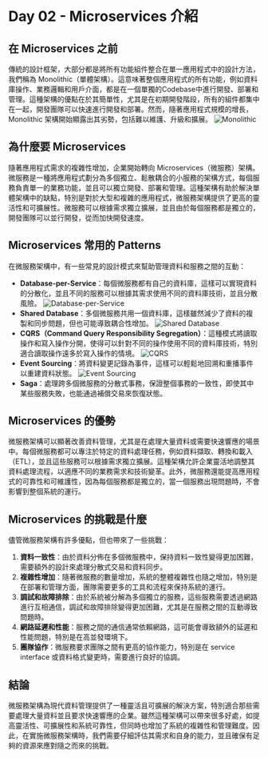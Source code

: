 # Day 02 - Microservices 介紹

## 在 Microservices 之前

傳統的設計框架，大部分都是將所有功能組件整合在單一應用程式中的設計方法，我們稱為 Monolithic（單體架構）。這意味著整個應用程式的所有功能，例如資料庫操作、業務邏輯和用戶介面，都是在一個單獨的Codebase中進行開發、部署和管理。這種架構的優點在於其簡單性，尤其是在初期開發階段，所有的組件都集中在一起，開發團隊可以快速進行開發和部署。然而，隨著應用程式規模的增長，Monolithic 架構開始顯露出其劣勢，包括難以維護、升級和擴展。
![Monolithic](https://ithelp.ithome.com.tw/upload/images/20240916/20168953cvqBmJ7VIN.png)

## 為什麼要 Microservices

隨著應用程式需求的複雜性增加，企業開始轉向 Microservices（微服務）架構。微服務是一種將應用程式劃分為多個獨立、鬆散耦合的小服務的架構方式，每個服務負責單一的業務功能，並且可以獨立開發、部署和管理。這種架構有助於解決單體架構中的缺點，特別是對於大型和複雜的應用程式，微服務架構提供了更高的靈活性和可擴展性。微服務可以根據需求獨立擴展，並且由於每個服務都是獨立的，開發團隊可以並行開發，從而加快開發速度。

## Microservices 常用的 Patterns

在微服務架構中，有一些常見的設計模式來幫助管理資料和服務之間的互動：

- **Database-per-Service**：每個微服務都有自己的資料庫，這樣可以實現資料的分散化，並且不同的服務可以根據其需求使用不同的資料庫技術，並且分散風險。
![Database-per-Service](https://ithelp.ithome.com.tw/upload/images/20240916/201689534IauCs8J8x.png)
- **Shared Database**：多個微服務共用一個資料庫，這樣雖然減少了資料的複製和同步問題，但也可能導致耦合性增加。
![Shared Database](https://ithelp.ithome.com.tw/upload/images/20240916/201689538t42FbVfmC.png)
- **CQRS（Command Query Responsibility Segregation）**：這種模式將讀取操作和寫入操作分開，使得可以針對不同的操作使用不同的資料庫技術，特別適合讀取操作遠多於寫入操作的情境。
![CQRS](https://ithelp.ithome.com.tw/upload/images/20240916/20168953tQYJxaLwRY.png)
- **Event Sourcing**：將資料變更記錄為事件，這樣可以輕鬆地回溯和重播事件以重建資料狀態。
![Event Sourcing](https://ithelp.ithome.com.tw/upload/images/20240916/201689536XXuIzC1P6.png)
- **Saga**：處理跨多個微服務的分散式事務，保證整個事務的一致性，即使其中某些服務失敗，也能通過補償交易來恢復狀態。

## Microservices 的優勢

微服務架構可以顯著改善資料管理，尤其是在處理大量資料或需要快速響應的場景中。每個微服務都可以專注於特定的資料處理任務，例如資料擷取、轉換和載入（ETL），並且這些服務可以根據需求獨立擴展。這種架構允許企業靈活地調整其資料處理流程，以適應不同的業務需求和技術變革。此外，微服務還能提高應用程式的可靠性和可維護性，因為每個服務都是獨立的，當一個服務出現問題時，不會影響到整個系統的運行。

## Microservices 的挑戰是什麼

儘管微服務架構有許多優點，但也帶來了一些挑戰：

1. **資料一致性**：由於資料分佈在多個微服務中，保持資料一致性變得更加困難，需要額外的設計來處理分散式交易和資料同步。
2. **複雜性增加**：隨著微服務的數量增加，系統的整體複雜性也隨之增加，特別是在部署和管理方面，團隊需要更多的工具和流程來保持系統的運行。
3. **調試和故障排除**：由於系統被分解為多個獨立的服務，這些服務需要透過網路進行互相通信，調試和故障排除變得更加困難，尤其是在服務之間的互動導致問題時。
4. **網路延遲和性能**：服務之間的通信通常依賴網路，這可能會導致額外的延遲和性能問題，特別是在高並發環境下。
5. **團隊協作**：微服務要求團隊之間有更高的協作能力，特別是在 service interface 或資料格式變更時，需要進行良好的協調。

## 結論

微服務架構為現代資料管理提供了一種靈活且可擴展的解決方案，特別適合那些需要處理大量資料並且要求快速響應的企業。雖然這種架構可以帶來很多好處，如提高靈活性、可擴展性和系統可靠性，但同時也增加了系統的複雜性和管理難度。因此，在實施微服務架構時，我們需要仔細評估其需求和自身的能力，並且確保有足夠的資源來應對隨之而來的挑戰。
